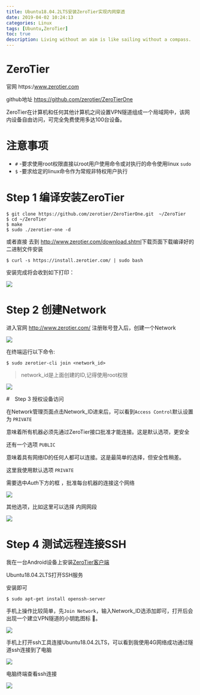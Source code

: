 ```yaml
---
title: Ubuntu18.04.2LTS安装ZeroTier实现内网穿透
date: 2019-04-02 10:24:13
categories: Linux
tags: [Ubuntu,ZeroTier]
toc: true
description: Living without an aim is like sailing without a compass. 
---
```


# ZeroTier

官网 https:/www.zerotier.com

github地址  <https://github.com/zerotier/ZeroTierOne>

ZeroTier在计算机和任何其他计算机之间设置VPN隧道组成一个局域网中，该网内设备自由访问，可完全免费使用多达100台设备。

# 注意事项

- `#` -要求使用root权限直接以root用户使用命令或对执行的命令使用linux `sudo`
- `$` -要求给定的linux命令作为常规非特权用户执行

# Step 1 编译安装ZeroTier

```shell
$ git clone https://github.com/zerotier/ZeroTierOne.git  ~/ZeroTier
$ cd ~/ZeroTier
$ make
$ sudo ./zerotier-one -d
```

或者直接 去到 <http://www.zerotier.com/download.shtml>下载页面下载编译好的二进制文件安装

```shell
$ curl -s https://install.zerotier.com/ | sudo bash
```

安装完成将会收到如下打印：

![](https://i.loli.net/2019/04/02/5ca2cd8ca7fd1.png)

# Step 2 创建Network

进入官网 http://www.zerotier.com/ 注册账号登入后，创建一个Network

![](https://i.loli.net/2019/04/02/5ca2ccdd67369.png)

在终端运行以下命令:

```shell
$ sudo zerotier-cli join <network_id>
```

> network_id是上面创建的ID,记得使用root权限

![](https://i.loli.net/2019/04/02/5ca2d1ff54141.png)

#　Step 3  授权设备访问

在Network管理页面点击Network_ID进来后，可以看到`Access Control`默认设置为 `PRIVATE`

意味着所有机器必须先通过ZeroTier接口批准才能连接。这是默认选项，更安全

还有一个选项 `PUBLIC`

意味着具有网络ID的任何人都可以连接。这是最简单的选择，但安全性稍差。

这里我使用默认选项 `PRIVATE`

需要选中*Auth*下方的框 ，批准每台机器的连接这个网络

![](https://i.loli.net/2019/04/02/5ca2d3e05457e.png)

其他选项，比如这里可以选择 内网网段

![](https://i.loli.net/2019/04/02/5ca2d85f8bb98.png)

# Step  4 测试远程连接SSH

我在一台Android设备上安装[ZeroTier客户端](<https://play.google.com/store/apps/details?id=com.zerotier.one>)

Ubuntu18.04.2LTS打开SSH服务

安装即可

```shell
$ sudo apt-get install openssh-server
```

手机上操作比较简单，先`Join Network`，输入Network_ID选添加即可，打开后会出现一个建立VPN隧道的小钥匙图标 🔑。

 ![](https://i.loli.net/2019/04/02/5ca2fb875dd3b.png)

手机上打开ssh工具连接Ubuntu18.04.2LTS，可以看到我使用4G网络成功通过隧道ssh连接到了电脑

![](https://i.loli.net/2019/04/02/5ca2fcab14aac.png)

电脑终端查看ssh连接

![](https://i.loli.net/2019/04/02/5ca2d6f3bacf7.png)